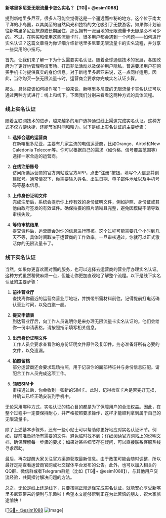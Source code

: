 **新喀里多尼亚无限流量卡怎么实名？【TG💪+ @esim1088】**

提到新喀里多尼亚，很多人可能会觉得这是一个遥远而神秘的地方。这个位于南太平洋的小岛国，以其美丽的自然风光和独特的文化吸引了无数游客。如果你计划前往新喀里多尼亚旅游或长期居住，那么拥有一张当地的无限流量卡无疑是必不可少的。不过，在购买和使用这些流量卡时，很多用户都会遇到一个问题——如何进行实名认证？这篇文章将为你详细介绍新喀里多尼亚无限流量卡的实名流程，并分享一些实用的小技巧。

首先，让我们来了解一下为什么需要实名认证。随着全球通信技术的发展，各国政府为了更好地管理电信市场、打击非法活动以及保护用户隐私，普遍要求用户在购买手机卡时提供真实的身份信息。对于新喀里多尼亚来说，这一点同样适用。因此，当你购买一张无限流量卡时，运营商会要求你完成实名认证步骤。

那么，具体应该如何操作呢？一般来说，新喀里多尼亚的无限流量卡实名认证可以通过两种方式进行：线上和线下。下面我们分别来看看这两种方式的具体流程。

### 线上实名认证

随着互联网技术的进步，越来越多的用户选择通过线上渠道完成实名认证。这种方式不仅方便快捷，还能节省时间和精力。以下是线上实名认证的主要步骤：

1. **选择合适的运营商**  
   在新喀里多尼亚，主要有几家主流的电信运营商，比如Orange、Airtel和New Caledonia Telecom等。你可以根据自己的需求（如价格、信号覆盖范围等）选择一家合适的运营商。

2. **在线注册账号**  
   访问所选运营商的官方网站或官方APP，点击“注册”按钮，填写个人信息并创建账号。通常情况下，你需要输入姓名、出生日期、电子邮件地址以及手机号码等基本信息。

3. **上传身份证明文件**  
   完成注册后，系统会提示你上传有效的身份证明文件，例如护照、身份证或其他由政府签发的有效证件。确保拍摄的照片清晰且完整，避免因模糊不清导致审核失败。

4. **等待审核结果**  
   提交资料后，运营商会对你的信息进行审核。这个过程可能需要几个小时到几天不等，具体时间取决于运营商的工作效率。一旦审核通过，你就可以正式激活你的无限流量卡了。

### 线下实名认证

当然，如果你更喜欢面对面的服务，也可以选择去运营商的营业厅办理实名认证。这种方式虽然稍微麻烦一点，但能让你更加直观地了解整个流程。以下是线下实名认证的主要步骤：

1. **前往营业厅**  
   查找离你最近的运营商营业厅地址，并携带所需材料前往。记得提前打电话确认营业时间，以免白跑一趟。

2. **提交申请表**  
   到达营业厅后，向工作人员说明你是来办理无限流量卡实名认证的。他们会给你一份申请表格，请按照指示填写相关信息。

3. **出示身份证明文件**  
   工作人员会要求查看你的身份证明文件原件及复印件。务必准备好所有必要的文件，以免遗漏。

4. **拍照留档**  
   部分运营商还会要求现场拍照，用于记录你的面部特征并与身份信息匹配。请配合工作人员完成这项工作。

5. **领取SIM卡**  
   审核通过后，你会收到一张新的SIM卡。此时，记得检查卡片是否完好无损，并确认已经正确安装到手机中。

无论采用哪种方式，实名认证的核心目的都是为了保障用户的合法权益。因此，在整个过程中一定要保持耐心，并严格按照要求操作，这样才能顺利拿到属于自己的无限流量卡。

除了上述基本步骤外，还有一些小贴士可以帮助你更好地应对实名认证环节。例如，提前准备好所有需要的文件，避免临时找不到；仔细阅读官方网站上的说明文档，确保理解每一步骤的要求；如果对某些细节存在疑问，可以直接联系客服热线寻求帮助。

最后，再次提醒大家关注官方渠道获取最新信息。由于政策可能会随时调整，所以最好定期查看运营商官网或社交媒体平台发布的公告。此外，也可以加入相关的QQ群、微信群或者Telegram群组（比如【TG💪+ @esim1088】），与其他用户交流经验，共同探讨解决问题的方法。

总之，无论是线上还是线下，只要按照正规途径完成实名认证，就能安心享受新喀里多尼亚带来的便利与乐趣啦！希望本文能够帮到正在为此苦恼的朋友，祝大家旅途愉快！

[[TG💪+ @esim1088](https://t.me/s/esim1088) ![Image](https://i.postimg.cc/4NQfJmqS/Snipaste-2025-05-13-00-14-12.png)]